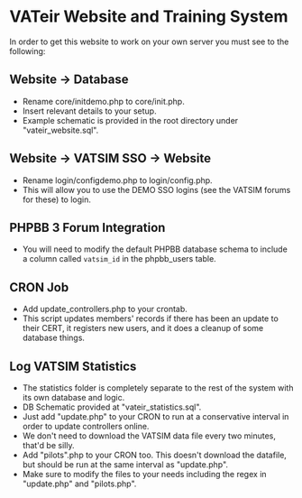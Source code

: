 # VATeir Website and Training System

In order to get this website to work on your own server you must see to the following:

## Website -> Database
* Rename core/initdemo.php to core/init.php.
* Insert relevant details to your setup.
* Example schematic is provided in the root directory under "vateir_website.sql".

## Website -> VATSIM SSO -> Website
* Rename login/configdemo.php to login/config.php.
* This will allow you to use the DEMO SSO logins (see the VATSIM forums for these) to login.

## PHPBB 3 Forum Integration
* You will need to modify the default PHPBB database schema to include a column called `vatsim_id` in the phpbb_users table.

## CRON Job
* Add update_controllers.php to your crontab.
* This script updates members' records if there has been an update to their CERT, it registers new users, and it does a cleanup of some database things.

## Log VATSIM Statistics
* The statistics folder is completely separate to the rest of the system with its own database and logic.
* DB Schematic provided at "vateir_statistics.sql".
* Just add "update.php" to your CRON to run at a conservative interval in order to update controllers online.
* We don't need to download the VATSIM data file every two minutes, that'd be silly.
* Add "pilots".php to your CRON too. This doesn't download the datafile, but should be run at the same interval as "update.php". 
* Make sure to modify the files to your needs including the regex in "update.php" and "pilots.php".
